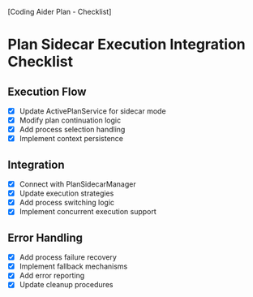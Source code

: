 [Coding Aider Plan - Checklist]

# Plan Sidecar Execution Integration Checklist

## Execution Flow
- [x] Update ActivePlanService for sidecar mode
- [x] Modify plan continuation logic
- [x] Add process selection handling
- [x] Implement context persistence

## Integration
- [x] Connect with PlanSidecarManager
- [x] Update execution strategies
- [x] Add process switching logic
- [x] Implement concurrent execution support

## Error Handling
- [x] Add process failure recovery
- [x] Implement fallback mechanisms
- [x] Add error reporting
- [x] Update cleanup procedures
